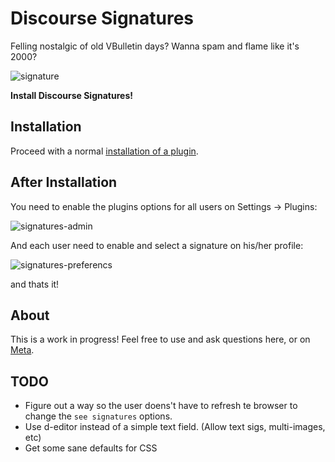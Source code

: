 # Discourse Signatures

Felling nostalgic of old VBulletin days? Wanna spam and flame like it's 2000?

![signature](https://cloud.githubusercontent.com/assets/1385470/11614719/c94ba4aa-9c31-11e5-9f32-67decaf0f3d3.png)

**Install Discourse Signatures!**


## Installation

Proceed with a normal [installation of a plugin](https://meta.discourse.org/t/install-a-plugin/19157?u=falco).


## After Installation

You need to enable the plugins options for all users on Settings -> Plugins:

![signatures-admin](https://cloud.githubusercontent.com/assets/1385470/11616473/2c29715c-9c63-11e5-832d-6d171ca5ad79.png)



And each user need to enable and select a signature on his/her profile:

![signatures-preferencs](https://cloud.githubusercontent.com/assets/1385470/11616474/2c4426d2-9c63-11e5-88c6-93712ad0bb74.png)

and thats it!


## About

This is a work in progress! Feel free to use and ask questions here, or on [Meta](meta.discourse.org).

## TODO

- Figure out a way so the user doens't have to refresh te browser to change the `see signatures` options.
- Use d-editor instead of a simple text field. (Allow text sigs, multi-images, etc)
- Get some sane defaults for CSS

